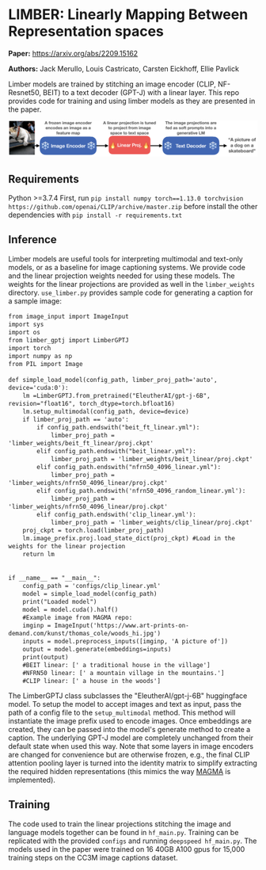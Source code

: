 # LIMBER: Linearly Mapping Between Representation spaces

**Paper:** https://arxiv.org/abs/2209.15162

**Authors:** Jack Merullo, Louis Castricato, Carsten Eickhoff, Ellie Pavlick

Limber models are trained by stitching an image encoder (CLIP, NF-Resnet50, BEIT) to a text decoder (GPT-J) with a linear layer. This repo provides code for training and using limber models as they are presented in the paper.

![Model](examples/model_arch.png?raw=true "Limber model")


## Requirements
Python >=3.7.4 
First, run `pip install numpy torch==1.13.0 torchvision https://github.com/openai/CLIP/archive/master.zip` before install the other dependencies with `pip install -r requirements.txt`

## Inference
Limber models are useful tools for interpreting multimodal and text-only models, or as a baseline for image captioning systems. We provide code and the linear projection weights needed for using these models. The weights for the linear projections are provided as well in the `limber_weights` directory. `use_limber.py` provides sample code for generating a caption for a sample image:
```
from image_input import ImageInput
import sys
import os
from limber_gptj import LimberGPTJ
import torch
import numpy as np
from PIL import Image

def simple_load_model(config_path, limber_proj_path='auto', device='cuda:0'):
    lm =LimberGPTJ.from_pretrained("EleutherAI/gpt-j-6B", revision="float16", torch_dtype=torch.bfloat16)
    lm.setup_multimodal(config_path, device=device)
    if limber_proj_path == 'auto':
        if config_path.endswith("beit_ft_linear.yml"):
            limber_proj_path = 'limber_weights/beit_ft_linear/proj.ckpt'
        elif config_path.endswith("beit_linear.yml"):
            limber_proj_path = 'limber_weights/beit_linear/proj.ckpt'
        elif config_path.endswith("nfrn50_4096_linear.yml"):
            limber_proj_path = 'limber_weights/nfrn50_4096_linear/proj.ckpt'
        elif config_path.endswith('nfrn50_4096_random_linear.yml'):
            limber_proj_path = 'limber_weights/nfrn50_4096_linear/proj.ckpt'
        elif config_path.endswith('clip_linear.yml'):
            limber_proj_path = 'limber_weights/clip_linear/proj.ckpt'
    proj_ckpt = torch.load(limber_proj_path)
    lm.image_prefix.proj.load_state_dict(proj_ckpt) #Load in the weights for the linear projection
    return lm


if __name__ == "__main__":
    config_path = 'configs/clip_linear.yml'
    model = simple_load_model(config_path)
    print("Loaded model")
    model = model.cuda().half()
    #Example image from MAGMA repo:
    imginp = ImageInput('https://www.art-prints-on-demand.com/kunst/thomas_cole/woods_hi.jpg')
    inputs = model.preprocess_inputs([imginp, 'A picture of'])
    output = model.generate(embeddings=inputs)
    print(output)
    #BEIT linear: [' a traditional house in the village']
    #NFRN50 linear: [' a mountain village in the mountains.']
    #CLIP linear: [' a house in the woods']
```

The LimberGPTJ class subclasses the "EleutherAI/gpt-j-6B" huggingface model. To setup the model to accept images and text as input, pass the path of a config file to the `setup_multimodal` method. This method will instantiate the image prefix used to encode images. Once embeddings are created, they can be passed into the model's generate method to create a caption. The underlying GPT-J model are completely unchanged from their default state when used this way. Note that some layers in image encoders are changed for convenience but are otherwise frozen, e.g., the final CLIP attention pooling layer is turned into the identity matrix to simplify extracting the required hidden representations (this mimics the way [MAGMA](https://github.com/Aleph-Alpha/magma) is implemented).

## Training
The code used to train the linear projections stitching the image and language models together can be found in `hf_main.py`. Training can be replicated with the provided `configs` and running `deepspeed hf_main.py`. The models used in the paper were trained on 16 40GB A100 gpus for 15,000 training steps on the CC3M image captions dataset. 
